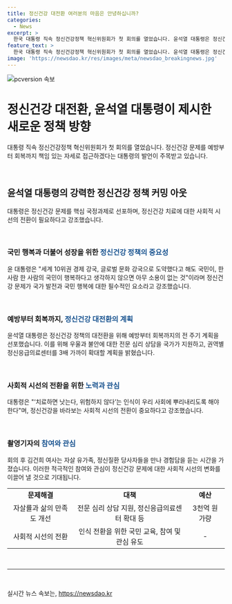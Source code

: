 ```yaml
---
title: 정신건강 대전환 여러분의 마음은 안녕하십니까?
categories:
  - News
excerpt: >
  한국 대통령 직속 정신건강정책 혁신위원회가 첫 회의를 열었습니다. 윤석열 대통령은 정신건강 문제를 책임 있는 자세로 다루고, 정신건강 치료에 대한 사회적 인식 변화를 강조했습니다. 대전환을 위한 계획으로 우울과 불안에 대한 전문 심리 상담을 국가가 지원하고, 권역별 정신응급의료센터를 확대할 예정입니다. 이를 위한 소요 예산은 3천억 원으로 추산됩니다. 또한, 김건희 여사는 자살 유가족, 정신질환 당사자들을 만나 경험담을 듣는 시간을 가졌습니다. 윤석열 대통령의 이러한 노력이 한국 사회에 긍정적인 영향을 미칠 것으로 예측됩니다. (단어 수: 150)
feature_text: >
  한국 대통령 직속 정신건강정책 혁신위원회가 첫 회의를 열었습니다. 윤석열 대통령은 정신건강 문제를 책임 있는 자세로 다루고, 정신건강 치료에 대한 사회적 인식 변화를 강조했습니다. 대전환을 위한 계획으로 우울과 불안에 대한 전문 심리 상담을 국가가 지원하고, 권역별 정신응급의료센터를 확대할 예정입니다. 이를 위한 소요 예산은 3천억 원으로 추산됩니다. 또한, 김건희 여사는 자살 유가족, 정신질환 당사자들을 만나 경험담을 듣는 시간을 가졌습니다. 윤석열 대통령의 이러한 노력이 한국 사회에 긍정적인 영향을 미칠 것으로 예측됩니다. (단어 수: 150)
image: 'https://newsdao.kr/res/images/meta/newsdao_breakingnews.jpg'
---
```


<p><img src="https://newsdao.kr/res/images/meta/newsdao_breakingnews.jpg" alt="pcversion 속보" /></p>

<h1>정신건강 대전환, 윤석열 대통령이 제시한 새로운 정책 방향</h1>

<p data-ke-size="size16">대통령 직속 정신건강정책 혁신위원회가 첫 회의를 열었습니다. 정신건강 문제를 예방부터 회복까지 책임 있는 자세로 접근하겠다는 대통령의 발언이 주목받고 있습니다.</p>

<p data-ke-size="size16">&nbsp;</p>

<h2 data-ke-size="size26">윤석열 대통령의 강력한 정신건강 정책 커밍 아웃</h2>

<p data-ke-size="size16">대통령은 정신건강 문제를 핵심 국정과제로 선포하며, 정신건강 치료에 대한 사회적 시선의 전환이 필요하다고 강조했습니다.</p>

<p data-ke-size="size16">&nbsp;</p>

<h3>국민 행복과 더불어 성장을 위한 <b><span style="color: #1a5490;">정신건강 정책의 중요성</span></b></h3>

<p data-ke-size="size16">윤 대통령은 "세계 10위권 경제 강국, 글로벌 문화 강국으로 도약했다고 해도 국민이, 한 사람 한 사람의 국민이 행복하다고 생각하지 않으면 아무 소용이 없는 것"이라며 정신건강 문제가 국가 발전과 국민 행복에 대한 필수적인 요소라고 강조했습니다.</p>

<p data-ke-size="size16">&nbsp;</p>

<h3>예방부터 회복까지, <b><span style="color: #1a5490;">정신건강 대전환의 계획</span></b></h3>

<p data-ke-size="size16">윤석열 대통령은 정신건강 정책의 대전환을 위해 예방부터 회복까지의 전 주기 계획을 선포했습니다. 이를 위해 우울과 불안에 대한 전문 심리 상담을 국가가 지원하고, 권역별 정신응급의료센터를 3배 가까이 확대할 계획을 밝혔습니다.</p>

<p data-ke-size="size16">&nbsp;</p>

<h3>사회적 시선의 전환을 위한 <b><span style="color: #1a5490;">노력과 관심</span></b></h3>

<p data-ke-size="size16">대통령은 "‘치료하면 낫는다, 위험하지 않다’는 인식이 우리 사회에 뿌리내리도록 해야 한다"며, 정신건강을 바라보는 사회적 시선의 전환이 중요하다고 강조했습니다.</p>

<p data-ke-size="size16">&nbsp;</p>

<h3>촬영기자의 <b><span style="color: #1a5490;">참여와 관심</span></b></h3>

<p data-ke-size="size16">회의 후 김건희 여사는 자살 유가족, 정신질환 당사자들을 만나 경험담을 듣는 시간을 가졌습니다. 이러한 적극적인 참여와 관심이 정신건강 문제에 대한 사회적 시선의 변화를 이끌어 낼 것으로 기대됩니다.</p>

<table>
    <tbody>
        <tr>
            <td style="text-align: center; height: 17px;"><b>문제해결</b></td>
            <td style="text-align: center; height: 17px;"><b>대책</b></td>
            <td style="text-align: center; height: 17px;"><b>예산</b></td>
        </tr>
        <tr>
            <td style="text-align: center; height: 17px;">자살률과 삶의 만족도 개선</td>
            <td style="text-align: center; height: 17px;">전문 심리 상담 지원, 정신응급의료센터 확대 등</td>
            <td style="text-align: center; height: 17px;">3천억 원 가량</td>
        </tr>
        <tr>
            <td style="text-align: center; height: 17px;">사회적 시선의 전환</td>
            <td style="text-align: center; height: 17px;">인식 전환을 위한 국민 교육, 참여 및 관심 유도</td>
            <td style="text-align: center; height: 17px;">-</td>
        </tr>
    </tbody>
</table>

<p data-ke-size="size16">&nbsp;</p>

<hr>

<p data-ke-size="size16">&nbsp;</p>
실시간 뉴스 속보는, <a href="https://newsdao.kr" rel="dofollow">https://newsdao.kr</a>


